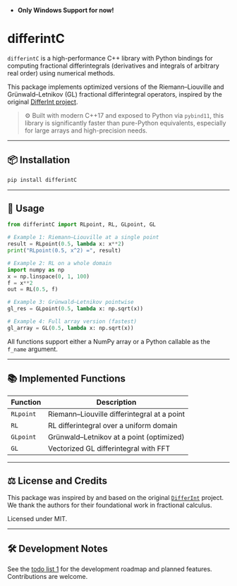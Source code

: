 - **Only Windows Support for now!**

# differintC

`differintC` is a high-performance C++ library with Python bindings for computing fractional differintegrals (derivatives and integrals of arbitrary real order) using numerical methods.

This package implements optimized versions of the Riemann–Liouville and Grünwald–Letnikov (GL) fractional differintegral operators, inspired by the original [DifferInt project](https://github.com/differint/differint).

> ⚙️ Built with modern C++17 and exposed to Python via `pybind11`, this library is significantly faster than pure-Python equivalents, especially for large arrays and high-precision needs.

---

## 📦 Installation

```bash
pip install differintC
````


---

## 🚀 Usage

```python
from differintC import RLpoint, RL, GLpoint, GL

# Example 1: Riemann–Liouville at a single point
result = RLpoint(0.5, lambda x: x**2)
print("RLpoint(0.5, x^2) =", result)

# Example 2: RL on a whole domain
import numpy as np
x = np.linspace(0, 1, 100)
f = x**2
out = RL(0.5, f)

# Example 3: Grünwald–Letnikov pointwise
gl_res = GLpoint(0.5, lambda x: np.sqrt(x))

# Example 4: Full array version (fastest)
gl_array = GL(0.5, lambda x: np.sqrt(x))
```

All functions support either a NumPy array or a Python callable as the `f_name` argument.

---

## 📚 Implemented Functions

| Function  | Description                                 |
| --------- | ------------------------------------------- |
| `RLpoint` | Riemann–Liouville differintegral at a point |
| `RL`      | RL differintegral over a uniform domain     |
| `GLpoint` | Grünwald–Letnikov at a point (optimized)    |
| `GL`      | Vectorized GL differintegral with FFT       |

---

## ⚖️ License and Credits

This package was inspired by and based on the original [`DifferInt`](https://placeholder-link-to-original-differint-project) project. We thank the authors for their foundational work in fractional calculus.

Licensed under MIT.

---

## 🛠 Development Notes

See the [todo list 1](https://github.com/your-username/differintC-project/issues/1) for the development roadmap and planned features. Contributions are welcome.
